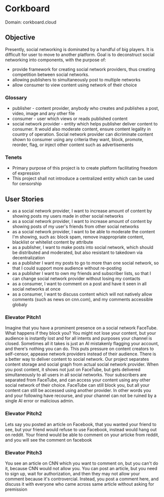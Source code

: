 # Corkboard
Domain: corkboard.cloud

## Objective
Presently, social networking is dominated by a handful of big players. It is difficult for user to move to another platform. Goal is to deconstruct social networking into components, with the purpose of:
* provide framework for creating social network providers, thus creating competition between social networks. 
* allowing publishers to simultaneously post to multiple networks
* allow consumer to view content using network of their choice

### Glossary
* publisher - content provider, anybody who creates and publishes a post, video, image and any other file
* consumer - user which views or reads published content
* social network provider - entity which helps publisher deliver content to consumer. It would also moderate content, ensure content legality in country of operation. Social network provider can dicriminate content shown to consumer using any criteria they want, block, promote, reorder, flag, or inject other content such as advertisements

### Tenets
* Primary purpose of this project is to create platform facilitating freedom of expression
* This project shall not introduce a centralized entity which can be used for censorship

## User Stories
* as a social network provider, I want to increase amount of content by showing posts my users made in other social networks
* as a social network provider, I want to increase amount of content by showing posts of my user's friends from other social networks
* as a social network provider, I want to be able to moderate the content I'm showing, such as: block spam, remove inappropriate content, blacklist or whitelist content by attribute
* as a publisher, I want to  make posts into social network, which should be distributed and moderated, but also resistant to takedown via decentralization
* as a publisher I want my posts to go to more than one social network, so that I could support more audience without re-posting
* as a publisher I want to own my friends and subscriber lists, so that I can change social network provider without losing my contacts
* as a consumer, I want to comment on a post and have it seen in all social networks at once
* as a consumer, I want to discuss content which will not natively allow comments (such as news on cnn.com), and my comments accessible globaly

### Elevator Pitch1
Imagine that you have a prominent presence on a social network FaceTube. What happens if they block you? You might not lose your content, but your audience is instantly lost and for all intents and purposes your channel is closed. Sometimes all it takes is just an AI mistakenly flagging your account, and there's nothing you can do. This puts pressure on content creators to self-censor, appease network providers instead of their audience. There is a better way to deliver content to social network. Our project separates content storage and social graph from actual social network provider. When you post content, it shows not just on FaceTube, but gets delivered simultaneously to all users in all social networks. Your subscribers are separated from FaceTube, and can access your content using any other social network of their choice. FaceTube can still block you, but all your content can still be accessed using another provider. In other words you and your following have recourse, and your channel can not be ruined by a single AI error or malicious admin.

### Elevator Pitch2
Lets say you posted an article on Facebook, that you wanted your friend to see, but your friend would refuse to use Facebook, instead would hang out on reddit. Your friend would be able to comment on your articke from reddit, and you will see the comment on facebook

### Elevator Pitch3
You see an article on CNN which you want to comment on, but you can't do it, because CNN would not allow you. You can post an article, but you need to sign up, wait for authorization, and then they may not allow your comment because it's controvercial. Instead, you post a comment here, and discuss it with everyone who came across same article without asking for premission

